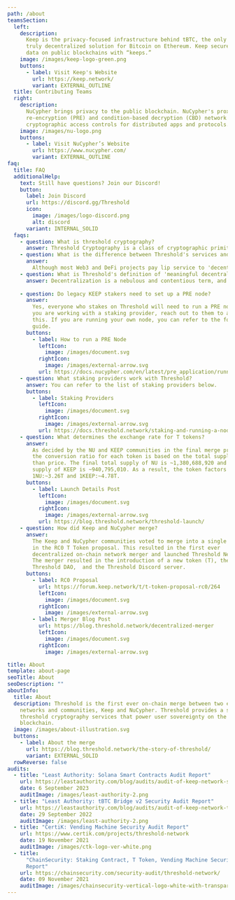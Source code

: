 ```yaml
---
path: /about
teamsSection:
  left:
    description:
      Keep is the privacy-focused infrastructure behind tBTC, the only
      truly decentralized solution for Bitcoin on Ethereum. Keep secures private
      data on public blockchains with “keeps.”
    image: /images/keep-logo-green.png
    buttons:
      - label: Visit Keep's Website
        url: https://keep.network/
        variant: EXTERNAL_OUTLINE
  title: Contributing Teams
  right:
    description:
      NuCypher brings privacy to the public blockchain. NuCypher's proxy
      re-encryption (PRE) and condition-based decryption (CBD) network provides
      cryptographic access controls for distributed apps and protocols.
    image: /images/nu-logo.png
    buttons:
      - label: Visit NuCypher’s Website
        url: https://www.nucypher.com/
        variant: EXTERNAL_OUTLINE
faq:
  title: FAQ
  additionalHelp:
    text: Still have questions? Join our Discord!
    button:
      label: Join Discord
      url: https://discord.gg/Threshold
      icon:
        image: /images/logo-discord.png
        alt: discord
      variant: INTERNAL_SOLID
  faqs:
    - question: What is threshold cryptography?
      answer: Threshold Cryptography is a class of cryptographic primitive that helps spread operations across a group of service-providers, such that no single entity is being trusted to behave correctly. The concept of a 'threshold' – wherein a minimum number of independent entities must align on the expected behavior – is a straightforward but powerful impediment against unilateral control. Without that control, surveillance, rent-seeking, and other exploitative Web2.0 practices become far harder to impose on end-users.   
    - question: What is the difference between Threshold's services and those offered by competitors, with respect to trust?
      answer:
        Although most Web3 and DeFi projects pay lip service to 'decentralization', 'trust-minimization', and 'permissionless', far fewer wait until their networks (and therefore services) are meaningfully decentralized before launching. Not only is their path towards trust-reduction often unclear and unresolved – i.e. necessitating ambitious R&D efforts with no guaranteed resolutions – there is also a tendency to obfuscate this uncertainty. Threshold is committed to (1) achieving meaningful decentralization (defined below) before offering a Mainnet/production version of any service, (2) making the limitations of said version (particularly with respect to trust impositions) transparent and comprehensible, and (3) delaying the service's launch until a low-risk path towards resolving those trust-related limitations has been established and planned out. To that end, Threshold's open-source repositories go beyond polished pull requests, and include plenty of upstream issues discussing the trust burdens placed on adopters amd users, and how we might solve them. Threshold documentation also contains entire sections dedicated to explaining the underlying trust assumptions of a given Threshold application or service. See TACo's Trust Assumptions pages for details of the current and future state of trust.      
    - question: What is Threshold's definition of 'meaningful decentralization'? 
      answer: Decentralization is a nebulous and contentious term, and a universally applicable delineation may never be agreed upon. In the context of Threshold's Web3 and DeFi applications – namely, a BTC-ETH bridge, programmable access control, verifiable randomness, and a stablecoin – we offer the following definition. An application may be described as 'meaningfully decentralized' if critical operational power is distributed across observably independent entities. More specifically, this means that no single commercial entity (or conglomerate) has the ability to abscond with user funds, decrypt private user data, spoof randomness, or block/DOS any of the services that Threshold adopters rely upon. Perhaps it would be better to describe this definition as 'Minimum Viable Decentralization', since Threshold delivers cryptographic services that are much more decentralized. For example, the signer set that manages tBTC deposits is always group of 100 nodes, while with TACo access to sensitive data is managed by cohorts of around 30 nodes – in both cases selected from the wider node population (which hovers around 250 and 100 distinct Etheruem addresses respectively). There are two caveats; (1) there are other components of each app that are less decentralized, and (2) a tBTC set or TACo cohort may contain multiple nodes controlled by the same entity. However, while it may not be possible to verify on-chain who controls each node, it is discernible through informal evidence – including Etherscan observation, 'voluntary self-doxxing' via community participation, and third-party oversight into correlations and concentrations of machines. Overall, the bar for 'meaningfully decentralized' is arguably rather low, and yet Threshold remains one of the few networks that clears this bar.   
      
    - question: Do legacy KEEP stakers need to set up a PRE node?
      answer:
        Yes, everyone who stakes on Threshold will need to run a PRE node. If
        you are working with a staking provider, reach out to them to accomplish
        this. If you are running your own node, you can refer to the following
        guide.
      buttons:
        - label: How to run a PRE Node
          leftIcon:
            image: /images/document.svg
          rightIcon:
            image: /images/external-arrow.svg
          url: https://docs.nucypher.com/en/latest/pre_application/running_a_node.html
    - question: What staking providers work with Threshold?
      answer: You can refer to the list of staking providers below.
      buttons:
        - label: Staking Providers
          leftIcon:
            image: /images/document.svg
          rightIcon:
            image: /images/external-arrow.svg
          url: https://docs.threshold.network/staking-and-running-a-node/running-a-node/staking-providers
    - question: What determines the exchange rate for T tokens?
      answer:
        As decided by the NU and KEEP communities in the final merge proposal,
        the conversion ratio for each token is based on the total supply rather
        than price. The final total supply of NU is ~1,380,688,920 and the total
        supply of KEEP is ~940,795,010. As a result, the token factors are
        1NU:~3.26T and 1KEEP:~4.78T.
      buttons:
        - label: Launch Details Post
          leftIcon:
            image: /images/document.svg
          rightIcon:
            image: /images/external-arrow.svg
          url: https://blog.threshold.network/threshold-launch/
    - question: How did Keep and NuCypher merge?
      answer:
        The Keep and NuCypher communities voted to merge into a single network
        in the RC0 T Token proposal. This resulted in the first ever
        decentralized on-chain network merger and launched Threshold Network.
        The merger resulted in the introduction of a new token (T), the
        Threshold DAO,  and the Threshold Discord server.
      buttons:
        - label: RC0 Proposal
          url: https://forum.keep.network/t/t-token-proposal-rc0/264
          leftIcon:
            image: /images/document.svg
          rightIcon:
            image: /images/external-arrow.svg
        - label: Merger Blog Post
          url: https://blog.threshold.network/decentralized-merger
          leftIcon:
            image: /images/document.svg
          rightIcon:
            image: /images/external-arrow.svg

title: About
template: about-page
seoTitle: About
seoDescription: ""
aboutInfo:
  title: About
  description: Threshold is the first ever on-chain merge between two existing
    networks and communities, Keep and NuCypher. Threshold provides a suite of
    threshold cryptography services that power user sovereignty on the
    blockchain.
  image: /images/about-illustration.svg
  buttons:
    - label: About the merge
      url: https://blog.threshold.network/the-story-of-threshold/
      variant: EXTERNAL_SOLID
  rowReverse: false
audits:
  - title: "Least Authority: Solana Smart Contracts Audit Report"
    url: https://leastauthority.com/blog/audits/audit-of-keep-network-solana-smart-contracts/
    date: 6 September 2023
    auditImage: /images/least-authority-2.png
  - title: "Least Authority: tBTC Bridge v2 Security Audit Report"
    url: https://leastauthority.com/blog/audits/audit-of-keep-network-tbtc-bridge-v2/
    date: 29 September 2022
    auditImage: /images/least-authority-2.png
  - title: "CertiK: Vending Machine Security Audit Report"
    url: https://www.certik.com/projects/threshold-network
    date: 19 November 2021
    auditImage: /images/ctk-logo-ver-white.png
  - title:
      "ChainSecurity: Staking Contract, T Token, Vending Machine Security Audit
      Report"
    url: https://chainsecurity.com/security-audit/threshold-network/
    date: 09 November 2021
    auditImage: /images/chainsecurity-vertical-logo-white-with-transparent-background.png
---
```

